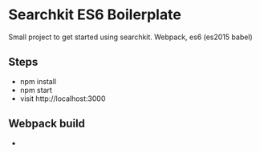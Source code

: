 # Searchkit ES6 Boilerplate
Small project to get started using searchkit. Webpack, es6 (es2015 babel)

## Steps
* npm install
* npm start
* visit http://localhost:3000

## Webpack build

*

